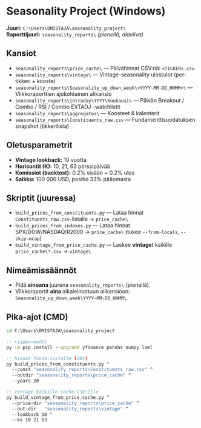 # Seasonality Project (Windows)

**Juuri:** `C:\Users\OMISTAJA\seasonality_project\`  
**Raporttijuuri:** `seasonality_reports\`  *(pienellä, alaviiva)*

## Kansiot
- `seasonality_reports\price_cache\` — Päivähinnat CSV:nä: `<TICKER>.csv`
- `seasonality_reports\vintage\` — Vintage-seasonality ulostulot (per-tikkeri + kooste)
- `seasonality_reports\Seasonality_up_down_week\<YYYY-MM-DD_HHMM>\` — Viikkoraporttien ajokohtainen alikansio
- `seasonality_reports\intraday\YYYY\Kuukausi\` — Päivän Breakout / Combo / RSI / Combo EXTADJ -watchlistit
- `seasonality_reports\aggregates\` — Koosteet & kalenterit
- `seasonality_reports\Constituents_raw.csv` — Fundamenttisuodatuksen snapshot (tikkerilista)

## Oletusparametrit
- **Vintage lookback:** 10 vuotta  
- **Horisontit (K):** 10, 21, 63 pörssipäivää  
- **Komissiot (backtest):** 0.2% sisään + 0.2% ulos  
- **Salkku:** 100 000 USD, positio 33% pääomasta

## Skriptit (juuressa)
- `build_prices_from_constituents.py` — Lataa hinnat `Constituents_raw.csv`-listalle → `price_cache\`
- `build_prices_from_indexes.py` — Lataa hinnat SPX/DOW/NASDAQ/R2000 → `price_cache\` (tukee `--from-locals`, `--skip-mcap`)
- `build_vintage_from_price_cache.py` — Laskee **vintage**t kaikille `price_cache\*.csv` → `vintage\`

## Nimeämissäännöt
- Pidä **ainoana** juurena `seasonality_reports\` (pienellä).  
- Viikkoraportit **aina** aikaleimattuun alikansioon: `Seasonality_up_down_week\YYYY-MM-DD_HHMM\`.

## Pika-ajot (CMD)
```bat
cd C:\Users\OMISTAJA\seasonality_project

:: riippuvuudet
py -m pip install --upgrade yfinance pandas numpy lxml

:: hinnat funda-listalle (20v)
py build_prices_from_constituents.py ^
  --const "seasonality_reports\Constituents_raw.csv" ^
  --outdir "seasonality_reports\price_cache" ^
  --years 20

:: vintage kaikille cache-CSV:ille
py build_vintage_from_price_cache.py ^
  --price-dir "seasonality_reports\price_cache" ^
  --out-dir   "seasonality_reports\vintage" ^
  --lookback 10 ^
  --ks 10 21 63
